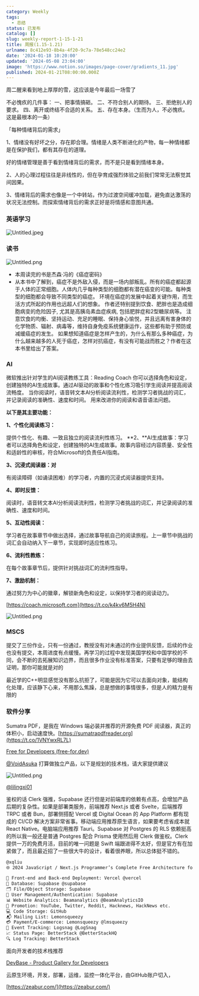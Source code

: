 ```yaml
---
category: Weekly
tags:
  - 总结
status: 已发布
catalog: []
slug: weekly-report-1-15-1-21
title: 周报(1.15-1.21)
urlname: 8c412e93-8b4a-4f20-9c7a-78e548cc24e2
date: '2024-01-18 10:20:00'
updated: '2024-05-08 23:04:00'
image: 'https://www.notion.so/images/page-cover/gradients_11.jpg'
published: 2024-01-21T08:00:00.000Z
---
```


周二醒来看到地上厚厚的雪，这应该是今年最后一场雪了


不必愧疚的几件事：
一、把事情搞砸。
二、不符合别人的期待。
三、拒绝别人的要求。
四、离开或终结不合适的关系。
五、存在本身。（生而为人，不必愧疚。这是最根本的一条）


「每种情绪背后的需求」


1、情绪没有好坏之分，存在即合理。情绪是人类不断进化的产物，每一种情绪都是在保护我们，都有其存在的道理。


好的情绪管理是善于看到情绪背后的需求，而不是只是看到情绪本身。


2、人的心理过程往往是非线性的，但在孕育成强烈体验之前我们常常无法察觉其间因果。


3、情绪背后的需求也像是一个中转站，作为过渡空间缓冲加载，避免直达激荡的状况无法控制。而探索情绪背后的需求正好是将情感和意图共通。


### 英语学习


![Untitled.jpeg](https://prod-files-secure.s3.us-west-2.amazonaws.com/5d24fe63-e567-4804-86f9-9fdc62e13082/faec46dc-9da5-4799-b905-c316418f1168/Untitled.jpeg?X-Amz-Algorithm=AWS4-HMAC-SHA256&X-Amz-Content-Sha256=UNSIGNED-PAYLOAD&X-Amz-Credential=ASIAZI2LB466Z3THPVFA%2F20250318%2Fus-west-2%2Fs3%2Faws4_request&X-Amz-Date=20250318T213313Z&X-Amz-Expires=3600&X-Amz-Security-Token=IQoJb3JpZ2luX2VjEA0aCXVzLXdlc3QtMiJHMEUCIAMBM4Z136CmpPdtp1dynHowhca2bdffDiHDbPyhIBj9AiEAuo8%2BiU9EPdAnyhLdbWkUeV3q%2FoaJ%2B6F5%2BdFm4M9%2BVK4q%2FwMIZhAAGgw2Mzc0MjMxODM4MDUiDMrnY3I1cZ7ePt8%2B%2BSrcAwvB7pD1mrVJ8xQNCxErQWcR%2BpsAlu%2BzjFQYvsEF%2FHrR1ptgL2Ow9aYqpPuWVI2ohQn7lfHAJ3BZuiUUfeVbaiimuXhZxAznZ5zDN92evMpo73GQJ9WhlRYgIiQY1nguuRwHE1cM%2BHTLXg1VijF2Bcj7AkYYBYOnGPhd9Ylg4y4EI4DY9wXdhQvNUTx%2FXCDz8fBjUwVTwusPRLd5Xqg1%2BD6eUlWVsN3d52vEBN%2BZDsp6uCDJbZ%2B676JadYOSPk0DOWK7PAPPuP2rN%2BM3YpaUv2dzUSTVEgynvamiF5tyIOHYPAtO2KXYYakvKc6okEZvnWPJ1UJ9rpqXZdL6IbT%2BlwAmew9LWdudBdG8hZ1DbQCUi5p%2BBkz0D1b8ZVRB0n0NP%2BF2zAGEJYkYgTCYHC9LiEswPrEv8oN4SRYNVvDASbjeFcqG2vI2qgiDacyQsyyhX92qRwGHyIfQCsIT37eYP2%2Bz7N04vUcauveQYVt9Q3KK91yhNpQCwzDr3P4jAG%2BYftKEv7eWa8XN8LC0hphBpXOhVp%2B2qU5Jl%2B0VWQEjRJQFnX1ykA60UkREQhTUg0SQTajEiC86ibAEDwI82DCAUisfUc7nvnCAwJk7Uke1XKdOXf8zbShXFxpr5%2FNhMK2w574GOqUBiTPwl5%2F%2BMt5n3ns9WS%2BjJED%2BJZ4YsyG1bRBLEuUbKp82VrkoXr63DGx2khH2WqqdjGBUdWwJHMADKRDm8a1u9YJXlpx5jCCwGMEnkvKkBfl50%2B3FssR8BsFDLkP6j54vc2VsjUKpLnpl0N2%2B%2F%2FgAZu9nj67H%2FcpD8knMKDS5f8zqqiQGmdjxYnn0ALb%2FPH6TcWvYbVGIN71YdgCH%2FDKt1v%2FKU6Eu&X-Amz-Signature=aefccbb3aa9bdef5dbb7455c984eb9fa9ea95e36d7f23348b63983c06fd9c5c4&X-Amz-SignedHeaders=host&x-id=GetObject)


### 读书


![Untitled.png](https://prod-files-secure.s3.us-west-2.amazonaws.com/5d24fe63-e567-4804-86f9-9fdc62e13082/08aff459-da99-4ed5-87c6-1f4c95b62ac3/Untitled.png?X-Amz-Algorithm=AWS4-HMAC-SHA256&X-Amz-Content-Sha256=UNSIGNED-PAYLOAD&X-Amz-Credential=ASIAZI2LB466Z3THPVFA%2F20250318%2Fus-west-2%2Fs3%2Faws4_request&X-Amz-Date=20250318T213313Z&X-Amz-Expires=3600&X-Amz-Security-Token=IQoJb3JpZ2luX2VjEA0aCXVzLXdlc3QtMiJHMEUCIAMBM4Z136CmpPdtp1dynHowhca2bdffDiHDbPyhIBj9AiEAuo8%2BiU9EPdAnyhLdbWkUeV3q%2FoaJ%2B6F5%2BdFm4M9%2BVK4q%2FwMIZhAAGgw2Mzc0MjMxODM4MDUiDMrnY3I1cZ7ePt8%2B%2BSrcAwvB7pD1mrVJ8xQNCxErQWcR%2BpsAlu%2BzjFQYvsEF%2FHrR1ptgL2Ow9aYqpPuWVI2ohQn7lfHAJ3BZuiUUfeVbaiimuXhZxAznZ5zDN92evMpo73GQJ9WhlRYgIiQY1nguuRwHE1cM%2BHTLXg1VijF2Bcj7AkYYBYOnGPhd9Ylg4y4EI4DY9wXdhQvNUTx%2FXCDz8fBjUwVTwusPRLd5Xqg1%2BD6eUlWVsN3d52vEBN%2BZDsp6uCDJbZ%2B676JadYOSPk0DOWK7PAPPuP2rN%2BM3YpaUv2dzUSTVEgynvamiF5tyIOHYPAtO2KXYYakvKc6okEZvnWPJ1UJ9rpqXZdL6IbT%2BlwAmew9LWdudBdG8hZ1DbQCUi5p%2BBkz0D1b8ZVRB0n0NP%2BF2zAGEJYkYgTCYHC9LiEswPrEv8oN4SRYNVvDASbjeFcqG2vI2qgiDacyQsyyhX92qRwGHyIfQCsIT37eYP2%2Bz7N04vUcauveQYVt9Q3KK91yhNpQCwzDr3P4jAG%2BYftKEv7eWa8XN8LC0hphBpXOhVp%2B2qU5Jl%2B0VWQEjRJQFnX1ykA60UkREQhTUg0SQTajEiC86ibAEDwI82DCAUisfUc7nvnCAwJk7Uke1XKdOXf8zbShXFxpr5%2FNhMK2w574GOqUBiTPwl5%2F%2BMt5n3ns9WS%2BjJED%2BJZ4YsyG1bRBLEuUbKp82VrkoXr63DGx2khH2WqqdjGBUdWwJHMADKRDm8a1u9YJXlpx5jCCwGMEnkvKkBfl50%2B3FssR8BsFDLkP6j54vc2VsjUKpLnpl0N2%2B%2F%2FgAZu9nj67H%2FcpD8knMKDS5f8zqqiQGmdjxYnn0ALb%2FPH6TcWvYbVGIN71YdgCH%2FDKt1v%2FKU6Eu&X-Amz-Signature=fab075e74ae505ed48200374e73c14681816b615eab19b64636aea5e8192330a&X-Amz-SignedHeaders=host&x-id=GetObject)

- 本周读完的书是杰森·冯的《癌症密码》
- 从本书中了解到，癌症不是外敌入侵，而是一场内部叛乱。所有的癌症都起源于人体的正常细胞。人体内几乎每种类型的细胞都有潜在癌变的可能。每种类型的细胞都会导致不同类型的癌症。
环境在癌症的发展中起着关键作用，而生活方式所起的作用也远超人们的想象。
作者还特别提到饮食、肥胖也是造成细胞病变的危险因子, 尤其是高胰岛素血症疾病, 包括肥胖症和2型糖尿病等。
注意饮食的均衡、坚持运动、充足的睡眠、保持身心愉悦，并且远离有害身体的化学物质、辐射、病毒等，维持自身免疫系统健康运作，这些都有助于预防或减缓癌症的发生。
如果想知道癌症是怎样产生的，为什么有那么多种癌症，为什么越来越多的人死于癌症，怎样对抗癌症，有没有可能战而胜之？作者在这本书里给出了答案。

### AI


微软推出针对学生的AI阅读教练工具：Reading Coach
你可以选择角色和设定，创建独特的AI生成故事。通过AI驱动的故事和个性化练习吸引学生阅读并提高阅读流畅度。
当你阅读时，语音转文本AI分析阅读流利性，检测学习者挑战的词汇，并记录阅读的准确性、速度和时间。
用来改进你的阅读和语音语法问题。


**以下是其主要功能：**


**1、个性化阅读练习：**


提供个性化、有趣、一致且独立的阅读流利性练习。
**2、**AI生成故事：学习者可以选择角色和设定，创建独特的AI生成故事。故事内容经过内容质量、安全性和适龄性的审核，符合Microsoft的负责任AI指南。


**3、沉浸式阅读器：对**


有阅读障碍（如诵读困难）的学习者，内置的沉浸式阅读器提供支持。


**4、即时反馈：**


阅读时，语音转文本AI分析阅读流利性，检测学习者挑战的词汇，并记录阅读的准确性、速度和时间。


**5、互动性阅读：**


学习者在故事章节中做出选择，通过故事导航自己的阅读旅程。上一章节中挑战的词汇会自动纳入下一章节，实现即时适应性练习。


**6、流利性教练：**


在每个故事章节后，提供针对挑战词汇的流利性指导。


**7、激励机制：**


通过努力为中心的徽章，解锁新角色和设定，以保持学习者的阅读动力。


[https://coach.microsoft.com](https://t.co/k4kv6M5H4N)


![Untitled.png](https://prod-files-secure.s3.us-west-2.amazonaws.com/5d24fe63-e567-4804-86f9-9fdc62e13082/8f53d036-0cfc-469d-a837-f15107675ae4/Untitled.png?X-Amz-Algorithm=AWS4-HMAC-SHA256&X-Amz-Content-Sha256=UNSIGNED-PAYLOAD&X-Amz-Credential=ASIAZI2LB466Z3THPVFA%2F20250318%2Fus-west-2%2Fs3%2Faws4_request&X-Amz-Date=20250318T213313Z&X-Amz-Expires=3600&X-Amz-Security-Token=IQoJb3JpZ2luX2VjEA0aCXVzLXdlc3QtMiJHMEUCIAMBM4Z136CmpPdtp1dynHowhca2bdffDiHDbPyhIBj9AiEAuo8%2BiU9EPdAnyhLdbWkUeV3q%2FoaJ%2B6F5%2BdFm4M9%2BVK4q%2FwMIZhAAGgw2Mzc0MjMxODM4MDUiDMrnY3I1cZ7ePt8%2B%2BSrcAwvB7pD1mrVJ8xQNCxErQWcR%2BpsAlu%2BzjFQYvsEF%2FHrR1ptgL2Ow9aYqpPuWVI2ohQn7lfHAJ3BZuiUUfeVbaiimuXhZxAznZ5zDN92evMpo73GQJ9WhlRYgIiQY1nguuRwHE1cM%2BHTLXg1VijF2Bcj7AkYYBYOnGPhd9Ylg4y4EI4DY9wXdhQvNUTx%2FXCDz8fBjUwVTwusPRLd5Xqg1%2BD6eUlWVsN3d52vEBN%2BZDsp6uCDJbZ%2B676JadYOSPk0DOWK7PAPPuP2rN%2BM3YpaUv2dzUSTVEgynvamiF5tyIOHYPAtO2KXYYakvKc6okEZvnWPJ1UJ9rpqXZdL6IbT%2BlwAmew9LWdudBdG8hZ1DbQCUi5p%2BBkz0D1b8ZVRB0n0NP%2BF2zAGEJYkYgTCYHC9LiEswPrEv8oN4SRYNVvDASbjeFcqG2vI2qgiDacyQsyyhX92qRwGHyIfQCsIT37eYP2%2Bz7N04vUcauveQYVt9Q3KK91yhNpQCwzDr3P4jAG%2BYftKEv7eWa8XN8LC0hphBpXOhVp%2B2qU5Jl%2B0VWQEjRJQFnX1ykA60UkREQhTUg0SQTajEiC86ibAEDwI82DCAUisfUc7nvnCAwJk7Uke1XKdOXf8zbShXFxpr5%2FNhMK2w574GOqUBiTPwl5%2F%2BMt5n3ns9WS%2BjJED%2BJZ4YsyG1bRBLEuUbKp82VrkoXr63DGx2khH2WqqdjGBUdWwJHMADKRDm8a1u9YJXlpx5jCCwGMEnkvKkBfl50%2B3FssR8BsFDLkP6j54vc2VsjUKpLnpl0N2%2B%2F%2FgAZu9nj67H%2FcpD8knMKDS5f8zqqiQGmdjxYnn0ALb%2FPH6TcWvYbVGIN71YdgCH%2FDKt1v%2FKU6Eu&X-Amz-Signature=c0fbef7fdf637b1d5f78334ec60b6be31078f4c4da69e25734de610cd4acfe74&X-Amz-SignedHeaders=host&x-id=GetObject)


### MSCS


提交了三份作业，只有一份通过，教授没有对未通过的作业提供反馈，后续的作业也没有提交，本周进度有点缓慢。再学习的过程中发现美国学校和中国学校的不同，会不断的去拓展知识边界，而且很多作业没有标准答案，只要有足够的理由去证明，那你可能就是对的


最近学的C++明显感觉没有那么抗拒了，可能是因为它可以去面向对象，能结构化处理，应该静下心来，不用那么焦躁，总是想做的事情很多，但是人的精力是有限的


### 软件分享


Sumatra PDF，是我在 Windows 端必装并推荐的开源免费 PDF 阅读器，真正的体积小，启动速度快。[https://sumatrapdfreader.org](https://t.co/1VNYwxRL7L)


[Free for Developers (free-for.dev)](https://free-for.dev/#/)


[@VoidAsuka](https://twitter.com/VoidAsuka) 打算做独立产品，以下是规划的技术栈，请大家提供建议


![Untitled.png](https://prod-files-secure.s3.us-west-2.amazonaws.com/5d24fe63-e567-4804-86f9-9fdc62e13082/93561a3c-b2bc-4a43-bbc5-67e3f740ed5e/Untitled.png?X-Amz-Algorithm=AWS4-HMAC-SHA256&X-Amz-Content-Sha256=UNSIGNED-PAYLOAD&X-Amz-Credential=ASIAZI2LB466Z3THPVFA%2F20250318%2Fus-west-2%2Fs3%2Faws4_request&X-Amz-Date=20250318T213313Z&X-Amz-Expires=3600&X-Amz-Security-Token=IQoJb3JpZ2luX2VjEA0aCXVzLXdlc3QtMiJHMEUCIAMBM4Z136CmpPdtp1dynHowhca2bdffDiHDbPyhIBj9AiEAuo8%2BiU9EPdAnyhLdbWkUeV3q%2FoaJ%2B6F5%2BdFm4M9%2BVK4q%2FwMIZhAAGgw2Mzc0MjMxODM4MDUiDMrnY3I1cZ7ePt8%2B%2BSrcAwvB7pD1mrVJ8xQNCxErQWcR%2BpsAlu%2BzjFQYvsEF%2FHrR1ptgL2Ow9aYqpPuWVI2ohQn7lfHAJ3BZuiUUfeVbaiimuXhZxAznZ5zDN92evMpo73GQJ9WhlRYgIiQY1nguuRwHE1cM%2BHTLXg1VijF2Bcj7AkYYBYOnGPhd9Ylg4y4EI4DY9wXdhQvNUTx%2FXCDz8fBjUwVTwusPRLd5Xqg1%2BD6eUlWVsN3d52vEBN%2BZDsp6uCDJbZ%2B676JadYOSPk0DOWK7PAPPuP2rN%2BM3YpaUv2dzUSTVEgynvamiF5tyIOHYPAtO2KXYYakvKc6okEZvnWPJ1UJ9rpqXZdL6IbT%2BlwAmew9LWdudBdG8hZ1DbQCUi5p%2BBkz0D1b8ZVRB0n0NP%2BF2zAGEJYkYgTCYHC9LiEswPrEv8oN4SRYNVvDASbjeFcqG2vI2qgiDacyQsyyhX92qRwGHyIfQCsIT37eYP2%2Bz7N04vUcauveQYVt9Q3KK91yhNpQCwzDr3P4jAG%2BYftKEv7eWa8XN8LC0hphBpXOhVp%2B2qU5Jl%2B0VWQEjRJQFnX1ykA60UkREQhTUg0SQTajEiC86ibAEDwI82DCAUisfUc7nvnCAwJk7Uke1XKdOXf8zbShXFxpr5%2FNhMK2w574GOqUBiTPwl5%2F%2BMt5n3ns9WS%2BjJED%2BJZ4YsyG1bRBLEuUbKp82VrkoXr63DGx2khH2WqqdjGBUdWwJHMADKRDm8a1u9YJXlpx5jCCwGMEnkvKkBfl50%2B3FssR8BsFDLkP6j54vc2VsjUKpLnpl0N2%2B%2F%2FgAZu9nj67H%2FcpD8knMKDS5f8zqqiQGmdjxYnn0ALb%2FPH6TcWvYbVGIN71YdgCH%2FDKt1v%2FKU6Eu&X-Amz-Signature=6c77dd301abf819a69d952be781f938522a4fcea16a65ff9094183f8e0b9b371&X-Amz-SignedHeaders=host&x-id=GetObject)


[@lilingxi01](https://twitter.com/lilingxi01)


鉴权的话 Clerk 强推，Supabase 还行但是对前端库的依赖有点高，会增加产品后期的复杂性。如果是部署类服务，前端推荐 Next.js 或者 Svelte，后端推荐 TRPC 或者 Bun，部署侧搭配 Vercel 或 Digital Ocean 的 App Platform 都有现成的 CI/CD 解决方案非常省事。移动端应用推荐原生语言，如果要考虑省成本就 React Native。电脑端应用推荐 Tauri。Supabase 对 Postgres 的 RLS 依赖挺高的所以我一般还是普通 Postgres 配合 Prisma 使用然后用 Clerk 做鉴权。Clerk 提供一万的免费月活，目前的唯一问题是 Swift 端跟进得不太好，但是官方有在加紧做了，而且最近招了一些很大牛的设计，看着很养眼，所以总体挺不错的。


```markdown
@xqliu
🌐 2024 JavaScript / Next.js Programmer’s Complete Free Architecture for solo entrepreneur:

🔧 Front-end and Back-end Deployment: Vercel @vercel
💾 Database: Supabase @supabase
🗂️ File/Object Storage: Supabase
👥 User Management/Authentication: Supabase
📊 Website Analytics: Beamanalytics @BeamAnalyticsIO
📣 Promotion: YouTube, Twitter, Reddit, Hacknews, HackNews etc. 
💻 Code Storage: GitHub
📬 Mailing List: Lemonsqueezy
💳 Payment/E-commerce: Lemonsqueezy @lmsqueezy
📌 Event Tracking: Logsnag @LogSnag
📈 Status Page: BetterStack @BetterStackHQ
🔍 Log Tracking: BetterStack
```


面向开发者的技术栈推荐


[DevBase - Product Gallery for Developers](https://devbase.fyi/)


云原生环境，开发，部署，运维，监控一体化平台，由GitHub账户切入，


[https://zeabur.com/](https://zeabur.com/)

